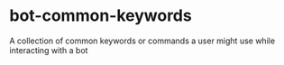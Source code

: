 # bot-common-keywords
A collection of common keywords or commands a user might use while interacting with a bot
